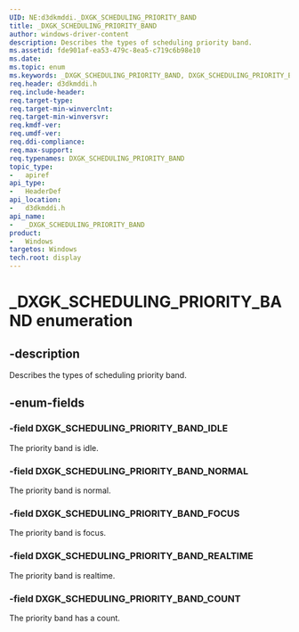 ```yaml
---
UID: NE:d3dkmddi._DXGK_SCHEDULING_PRIORITY_BAND
title: _DXGK_SCHEDULING_PRIORITY_BAND
author: windows-driver-content
description: Describes the types of scheduling priority band.
ms.assetid: fde901af-ea53-479c-8ea5-c719c6b98e10
ms.date:
ms.topic: enum
ms.keywords: _DXGK_SCHEDULING_PRIORITY_BAND, DXGK_SCHEDULING_PRIORITY_BAND,
req.header: d3dkmddi.h
req.include-header:
req.target-type:
req.target-min-winverclnt:
req.target-min-winversvr:
req.kmdf-ver:
req.umdf-ver:
req.ddi-compliance:
req.max-support:
req.typenames: DXGK_SCHEDULING_PRIORITY_BAND
topic_type:
-	apiref
api_type:
-	HeaderDef
api_location:
-	d3dkmddi.h
api_name:
-	_DXGK_SCHEDULING_PRIORITY_BAND
product:
-	Windows
targetos: Windows
tech.root: display
---
```


# _DXGK_SCHEDULING_PRIORITY_BAND enumeration

## -description

Describes the types of scheduling priority band.

## -enum-fields

### -field DXGK_SCHEDULING_PRIORITY_BAND_IDLE

The priority band is idle.

### -field DXGK_SCHEDULING_PRIORITY_BAND_NORMAL

The priority band is normal.

### -field DXGK_SCHEDULING_PRIORITY_BAND_FOCUS

The priority band is focus.

### -field DXGK_SCHEDULING_PRIORITY_BAND_REALTIME

The priority band is realtime.

### -field DXGK_SCHEDULING_PRIORITY_BAND_COUNT

The priority band has a count.

